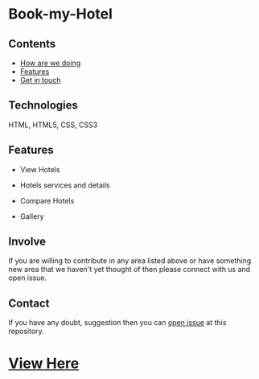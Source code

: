 # Book-my-Hotel
## Contents

- [How are we doing](#technologies)
- [Features](#features)
- [Get in touch](#contact)

## Technologies 

  HTML, HTML5, CSS, CSS3
  
## Features

- View Hotels

- Hotels services and details

- Compare Hotels

- Gallery

## Involve

If you are willing to contribute in any area listed above or have something new area that we haven't yet thought of then please connect with us and open issue.


## Contact

If you have any doubt, suggestion then you can [open issue](HTTPS://guides.github.com/features/issues/) at this repository.


# [View Here](https://jassdev69.github.io/bookmyhotel/)



